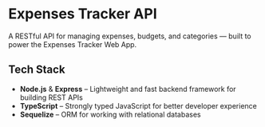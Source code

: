 # Expenses Tracker API

A RESTful API for managing expenses, budgets, and categories — built to power the Expenses Tracker Web App.

## Tech Stack

- **Node.js** & **Express** – Lightweight and fast backend framework for building REST APIs
- **TypeScript** – Strongly typed JavaScript for better developer experience
- **Sequelize** – ORM for working with relational databases
